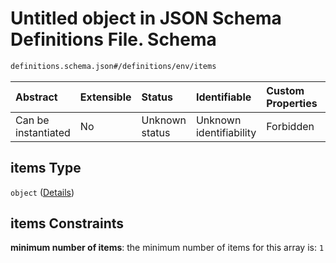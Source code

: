 # Untitled object in JSON Schema Definitions File.  Schema

```txt
definitions.schema.json#/definitions/env/items
```



| Abstract            | Extensible | Status         | Identifiable            | Custom Properties | Additional Properties | Access Restrictions | Defined In                                                                        |
| :------------------ | :--------- | :------------- | :---------------------- | :---------------- | :-------------------- | :------------------ | :-------------------------------------------------------------------------------- |
| Can be instantiated | No         | Unknown status | Unknown identifiability | Forbidden         | Allowed               | none                | [definitions.schema.json*](../out/definitions.schema.json "open original schema") |

## items Type

`object` ([Details](definitions-definitions-env-items.md))

## items Constraints

**minimum number of items**: the minimum number of items for this array is: `1`
